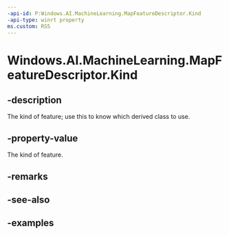 ```yaml
---
-api-id: P:Windows.AI.MachineLearning.MapFeatureDescriptor.Kind
-api-type: winrt property
ms.custom: RS5
---
```


<!-- Property syntax.
public LearningModelFeatureKind Kind { get; }
-->

# Windows.AI.MachineLearning.MapFeatureDescriptor.Kind

## -description
The kind of feature; use this to know which derived class to use.

## -property-value
The kind of feature.

## -remarks

## -see-also

## -examples
